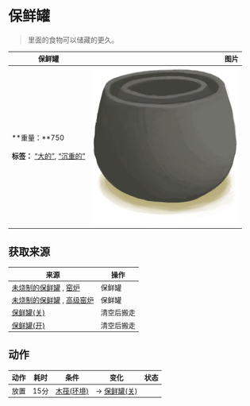 # 保鲜罐  
> 里面的食物可以储藏的更久。  
  
  保鲜罐  |   图片   
 ----  |  ----:   
 **重量：**750<br><br>**标签：**	[“大的”](tag_Large.md), [“沉重的”](tag_Heavy.md)  |  ![](Sprite/ClayPotCoolerUnfired.png)   
  
## 获取来源  
来源  |  操作  
----  |  ----  
[未烧制的保鲜罐](ClayPotCoolerUnfired.md) , [窑炉](Kiln.md)  |  保鲜罐  
[未烧制的保鲜罐](ClayPotCoolerUnfired.md) , [高级窑炉](KilnAdvanced.md)  |  保鲜罐  
[保鲜罐(关)](ClayPotCoolerOff.md)  |  清空后搬走  
[保鲜罐(开)](ClayPotCoolerOn.md)  |  清空后搬走  
## 动作  
动作  |  耗时  |  条件  |  变化  |  状态  
----  |  ----  |  ----  |  ----  |  ----  
放置<br>  |  15分  |  [木筏(环境)](Env_Raft.md)  |  → [保鲜罐(关)](ClayPotCoolerOff.md)  |    

